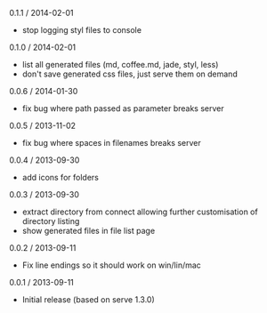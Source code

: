 0.1.1 / 2014-02-01

  * stop logging styl files to console

0.1.0 / 2014-02-01

  * list all generated files (md, coffee.md, jade, styl, less)
  * don't save generated css files, just serve them on demand

0.0.6 / 2014-01-30

  * fix bug where path passed as parameter breaks server

0.0.5 / 2013-11-02

  * fix bug where spaces in filenames breaks server

0.0.4 / 2013-09-30

  * add icons for folders

0.0.3 / 2013-09-30

  * extract directory from connect allowing further customisation of directory listing
  * show generated files in file list page

0.0.2 / 2013-09-11

  * Fix line endings so it should work on win/lin/mac

0.0.1 / 2013-09-11

  * Initial release (based on serve 1.3.0)
